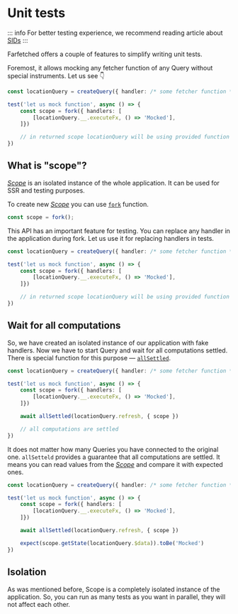 # Unit tests

::: info
For better testing experience, we recommend reading article about [SIDs](https://effector.dev/en/explanation/sids/)
:::

Farfetched offers a couple of features to simplify writing unit tests.

Foremost, it allows mocking any fetcher function of any Query without special instruments. Let us see 👇

```ts
const locationQuery = createQuery({ handler: /* some fetcher function */ })

test('let us mock function', async () => {
    const scope = fork({ handlers: [
        [locationQuery.__.executeFx, () => 'Mocked'],
    ]})

    // in returned scope locationQuery will be using provided function as a handler
})
```

## What is "scope"?

[_Scope_](https://effector.dev/en/api/effector/scope/) is an isolated instance of the whole application. It can be used for SSR and testing purposes.

To create new [_Scope_](https://effector.dev/en/api/effector/scope/) you can use [`fork`](https://effector.dev/en/api/effector/fork/) function.

```ts
const scope = fork();
```

This API has an important feature for testing. You can replace any handler in the application during fork. Let us use it for replacing handlers in tests.

```ts
const locationQuery = createQuery({ handler: /* some fetcher function */ })

test('let us mock function', async () => {
    const scope = fork({ handlers: [
        [locationQuery.__.executeFx, () => 'Mocked'],
    ]})

    // in returned scope locationQuery will be using provided function as a handler
})
```

## Wait for all computations

So, we have created an isolated instance of our application with fake handlers. Now we have to start Query and wait for all computations settled. There is special function for this purpose — [`allSettled`](https://effector.dev/en/api/effector/allsettled/).

```ts
const locationQuery = createQuery({ handler: /* some fetcher function */ })

test('let us mock function', async () => {
    const scope = fork({ handlers: [
        [locationQuery.__.executeFx, () => 'Mocked'],
    ]})

    await allSettled(locationQuery.refresh, { scope })

    // all computations are settled
})
```

It does not matter how many Queries you have connected to the original one. `allSetteld` provides a guarantee that all computations are settled. It means you can read values from the [_Scope_](https://effector.dev/en/api/effector/scope/) and compare it with expected ones.

```ts
const locationQuery = createQuery({ handler: /* some fetcher function */ })

test('let us mock function', async () => {
    const scope = fork({ handlers: [
        [locationQuery.__.executeFx, () => 'Mocked'],
    ]})

    await allSettled(locationQuery.refresh, { scope })

    expect(scope.getState(locationQuery.$data)).toBe('Mocked')
})
```

## Isolation

As was mentioned before, Scope is a completely isolated instance of the application. So, you can run as many tests as you want in parallel, they will not affect each other.
